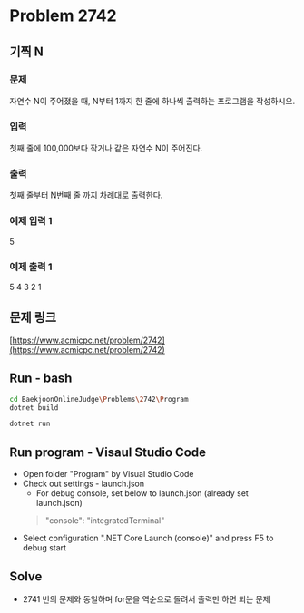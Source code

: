 # Problem 2742

## 기찍 N

### 문제

자연수 N이 주어졌을 때, N부터 1까지 한 줄에 하나씩 출력하는 프로그램을 작성하시오.

### 입력

첫째 줄에 100,000보다 작거나 같은 자연수 N이 주어진다.

### 출력

첫째 줄부터 N번째 줄 까지 차례대로 출력한다.

### 예제 입력 1

5

### 예제 출력 1

5
4
3
2
1

## 문제 링크

[https://www.acmicpc.net/problem/2742](https://www.acmicpc.net/problem/2742)

## Run - bash

```bash
cd BaekjoonOnlineJudge\Problems\2742\Program
dotnet build
```

```bash
dotnet run
```

## Run program - Visaul Studio Code

- Open folder "Program" by Visual Studio Code
- Check out settings - launch.json
  - For debug console, set below to launch.json (already set launch.json)
  > "console": "integratedTerminal"
- Select configuration ".NET Core Launch (console)" and press F5 to debug start

## Solve

- 2741 번의 문제와 동일하며 for문을 역순으로 돌려서 출력만 하면 되는 문제